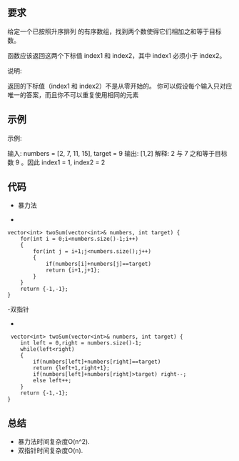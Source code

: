 ## 要求
给定一个已按照升序排列 的有序数组，找到两个数使得它们相加之和等于目标数。

函数应该返回这两个下标值 index1 和 index2，其中 index1 必须小于 index2。

说明:

返回的下标值（index1 和 index2）不是从零开始的。
你可以假设每个输入只对应唯一的答案，而且你不可以重复使用相同的元素

## 示例
示例:

输入: numbers = [2, 7, 11, 15], target = 9
输出: [1,2]
解释: 2 与 7 之和等于目标数 9 。因此 index1 = 1, index2 = 2

## 代码
- 暴力法

-

	vector<int> twoSum(vector<int>& numbers, int target) {
        for(int i = 0;i<numbers.size()-1;i++)
        {
            for(int j = i+1;j<numbers.size();j++)
            {
                if(numbers[i]+numbers[j]==target)
                return {i+1,j+1};
            }
        }
        return {-1,-1};
    }
-双指针

-

	 vector<int> twoSum(vector<int>& numbers, int target) {
        int left = 0,right = numbers.size()-1;
        while(left<right)
        {
            if(numbers[left]+numbers[right]==target) 
            return {left+1,right+1};
            if(numbers[left]+numbers[right]>target) right--;
            else left++;  
        }
        return {-1,-1};
    }

## 总结
- 暴力法时间复杂度O(n^2).
- 双指针时间复杂度O(n).